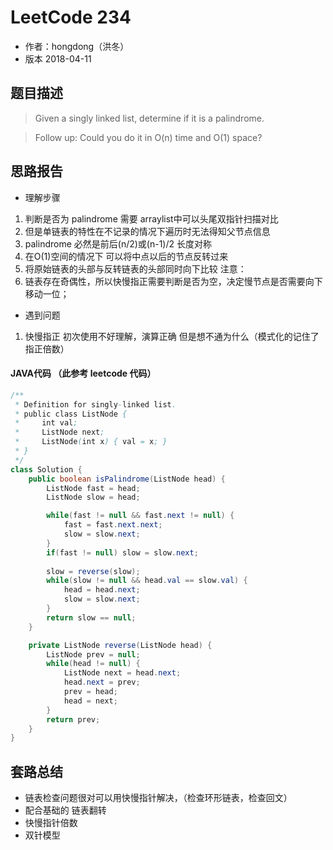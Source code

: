# LeetCode 234

* 作者：hongdong（洪冬）
* 版本 2018-04-11

## 题目描述
> Given a singly linked list, determine if it is a palindrome.

> Follow up:
Could you do it in O(n) time and O(1) space?

## 思路报告
- 理解步骤
1. 判断是否为 palindrome 需要 arraylist中可以头尾双指针扫描对比
2. 但是单链表的特性在不记录的情况下遍历时无法得知父节点信息
3. palindrome 必然是前后(n/2)或(n-1)/2 长度对称
4. 在O(1)空间的情况下 可以将中点以后的节点反转过来
5. 将原始链表的头部与反转链表的头部同时向下比较
注意：
1. 链表存在奇偶性，所以快慢指正需要判断是否为空，决定慢节点是否需要向下移动一位；


- 遇到问题
1. 快慢指正 初次使用不好理解，演算正确 但是想不通为什么（模式化的记住了指正倍数）


#### JAVA代码 （此参考 leetcode 代码）
```java
/**
 * Definition for singly-linked list.
 * public class ListNode {
 *     int val;
 *     ListNode next;
 *     ListNode(int x) { val = x; }
 * }
 */
class Solution {
    public boolean isPalindrome(ListNode head) {
        ListNode fast = head;
        ListNode slow = head;

        while(fast != null && fast.next != null) {
            fast = fast.next.next;
            slow = slow.next;
        }
        if(fast != null) slow = slow.next;
    
        slow = reverse(slow);
        while(slow != null && head.val == slow.val) {
            head = head.next;
            slow = slow.next;
        }
        return slow == null;
    }

    private ListNode reverse(ListNode head) {
        ListNode prev = null;
        while(head != null) {
            ListNode next = head.next;
            head.next = prev;
            prev = head;
            head = next;
        }
        return prev;
    }
}


```


## 套路总结
- 链表检查问题很对可以用快慢指针解决，（检查环形链表，检查回文）
- 配合基础的 链表翻转
- 快慢指针倍数 
- 双针模型
